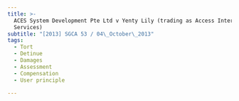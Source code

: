 ```yaml
---
title: >-
  ACES System Development Pte Ltd v Yenty Lily (trading as Access International
  Services)
subtitle: "[2013] SGCA 53 / 04\_October\_2013"
tags:
  - Tort
  - Detinue
  - Damages
  - Assessment
  - Compensation
  - User principle

---
```


